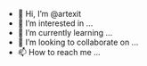 - 👋 Hi, I’m @artexit
- 👀 I’m interested in ...
- 🌱 I’m currently learning ...
- 💞️ I’m looking to collaborate on ...
- 📫 How to reach me ...

<!---
artexit/artexit is a ✨ special ✨ repository because its `README.md` (this file) appears on your GitHub profile.
You can click the Preview link to take a look at your changes.
--->
